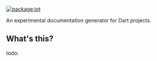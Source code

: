 [![package:jot](https://github.com/devoncarew/jot/actions/workflows/dart.yaml/badge.svg)](https://github.com/devoncarew/jot/actions/workflows/dart.yaml)

An experimental documentation generator for Dart projects.

## What's this?

todo:
